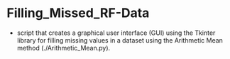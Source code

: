 # Filling_Missed_RF-Data


- script that creates a graphical user interface (GUI) using the Tkinter library for filling missing values in a dataset using the Arithmetic Mean method (./Arithmetic_Mean.py).
